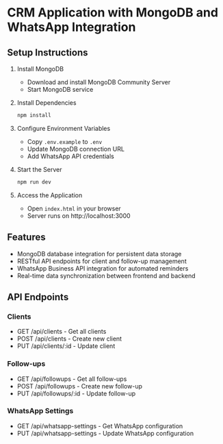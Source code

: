 # CRM Application with MongoDB and WhatsApp Integration

## Setup Instructions

1. Install MongoDB
   - Download and install MongoDB Community Server
   - Start MongoDB service

2. Install Dependencies
   ```bash
   npm install
   ```

3. Configure Environment Variables
   - Copy `.env.example` to `.env`
   - Update MongoDB connection URL
   - Add WhatsApp API credentials

4. Start the Server
   ```bash
   npm run dev
   ```

5. Access the Application
   - Open `index.html` in your browser
   - Server runs on http://localhost:3000

## Features
- MongoDB database integration for persistent data storage
- RESTful API endpoints for client and follow-up management
- WhatsApp Business API integration for automated reminders
- Real-time data synchronization between frontend and backend

## API Endpoints

### Clients
- GET /api/clients - Get all clients
- POST /api/clients - Create new client
- PUT /api/clients/:id - Update client

### Follow-ups
- GET /api/followups - Get all follow-ups
- POST /api/followups - Create new follow-up
- PUT /api/followups/:id - Update follow-up

### WhatsApp Settings
- GET /api/whatsapp-settings - Get WhatsApp configuration
- PUT /api/whatsapp-settings - Update WhatsApp configuration